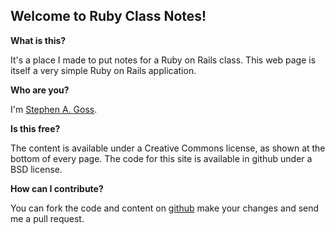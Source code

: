 Welcome to Ruby Class Notes!
----------------------------

**What is this?**

It's a place I made to put notes for a Ruby on Rails class. This web
page is itself a very simple Ruby on Rails application.

**Who are you?**

I'm [Stephen A. Goss](http://blog.deliciousrobots.com/).

**Is this free?**

The content is available under a Creative Commons license, as shown at
the bottom of every page. The code for this site is available in github
under a BSD license.

**How can I contribute?**

You can fork the code and content on 
[github](http://http://github.com/deliciousrobots/md_docs)
make your changes and send me a pull request.
